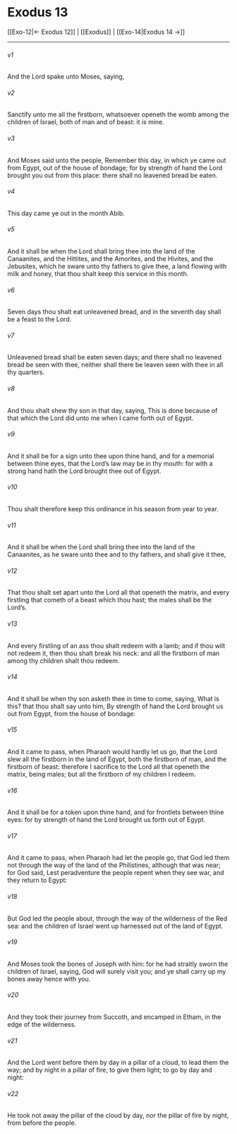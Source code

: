 # Exodus 13

[[Exo-12|← Exodus 12]] | [[Exodus]] | [[Exo-14|Exodus 14 →]]
***

###### v1
And the Lord spake unto Moses, saying,
###### v2
Sanctify unto me all the firstborn, whatsoever openeth the womb among the children of Israel, both of man and of beast: it is mine.
###### v3
And Moses said unto the people, Remember this day, in which ye came out from Egypt, out of the house of bondage; for by strength of hand the Lord brought you out from this place: there shall no leavened bread be eaten.
###### v4
This day came ye out in the month Abib.
###### v5
And it shall be when the Lord shall bring thee into the land of the Canaanites, and the Hittites, and the Amorites, and the Hivites, and the Jebusites, which he sware unto thy fathers to give thee, a land flowing with milk and honey, that thou shalt keep this service in this month.
###### v6
Seven days thou shalt eat unleavened bread, and in the seventh day shall be a feast to the Lord.
###### v7
Unleavened bread shall be eaten seven days; and there shall no leavened bread be seen with thee, neither shall there be leaven seen with thee in all thy quarters.
###### v8
And thou shalt shew thy son in that day, saying, This is done because of that which the Lord did unto me when I came forth out of Egypt.
###### v9
And it shall be for a sign unto thee upon thine hand, and for a memorial between thine eyes, that the Lord’s law may be in thy mouth: for with a strong hand hath the Lord brought thee out of Egypt.
###### v10
Thou shalt therefore keep this ordinance in his season from year to year.
###### v11
And it shall be when the Lord shall bring thee into the land of the Canaanites, as he sware unto thee and to thy fathers, and shall give it thee,
###### v12
That thou shalt set apart unto the Lord all that openeth the matrix, and every firstling that cometh of a beast which thou hast; the males shall be the Lord’s.
###### v13
And every firstling of an ass thou shalt redeem with a lamb; and if thou wilt not redeem it, then thou shalt break his neck: and all the firstborn of man among thy children shalt thou redeem.
###### v14
And it shall be when thy son asketh thee in time to come, saying, What is this? that thou shalt say unto him, By strength of hand the Lord brought us out from Egypt, from the house of bondage:
###### v15
And it came to pass, when Pharaoh would hardly let us go, that the Lord slew all the firstborn in the land of Egypt, both the firstborn of man, and the firstborn of beast: therefore I sacrifice to the Lord all that openeth the matrix, being males; but all the firstborn of my children I redeem.
###### v16
And it shall be for a token upon thine hand, and for frontlets between thine eyes: for by strength of hand the Lord brought us forth out of Egypt.
###### v17
And it came to pass, when Pharaoh had let the people go, that God led them not through the way of the land of the Philistines, although that was near; for God said, Lest peradventure the people repent when they see war, and they return to Egypt:
###### v18
But God led the people about, through the way of the wilderness of the Red sea: and the children of Israel went up harnessed out of the land of Egypt.
###### v19
And Moses took the bones of Joseph with him: for he had straitly sworn the children of Israel, saying, God will surely visit you; and ye shall carry up my bones away hence with you.
###### v20
And they took their journey from Succoth, and encamped in Etham, in the edge of the wilderness.
###### v21
And the Lord went before them by day in a pillar of a cloud, to lead them the way; and by night in a pillar of fire, to give them light; to go by day and night:
###### v22
He took not away the pillar of the cloud by day, nor the pillar of fire by night, from before the people. 
